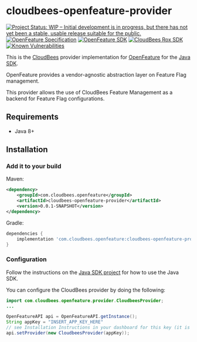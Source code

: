 # cloudbees-openfeature-provider

[![Project Status: WIP – Initial development is in progress, but there has not yet been a stable, usable release suitable for the public.](https://www.repostatus.org/badges/latest/wip.svg)](https://www.repostatus.org/#wip)
[![OpenFeature Specification](https://img.shields.io/static/v1?label=OpenFeature%20Specification&message=v0.4.0&color=yellow)](https://github.com/open-feature/spec/tree/v0.4.0)
[![OpenFeature SDK](https://img.shields.io/static/v1?label=OpenFeature%20Java%20SDK&message=v0.1.1&color=yellow)](https://github.com/open-feature/java-sdk/tree/0.1.1)
[![CloudBees Rox SDK](https://img.shields.io/static/v1?label=Rox%20SDK&message=v0.1.1&color=green)](https://mvnrepository.com/artifact/io.rollout.rox/rox-java-server)
[![Known Vulnerabilities](https://snyk.io/test/github/rollout/cloudbees-openfeature-provider-java/badge.svg)](https://snyk.io/test/github/rollout/cloudbees-openfeature-provider-java)

This is the [CloudBees](https://www.cloudbees.com/products/feature-management) provider implementation for [OpenFeature](https://openfeature.dev/) for the [Java SDK](https://github.com/open-feature/java-sdk).

OpenFeature provides a vendor-agnostic abstraction layer on Feature Flag management.

This provider allows the use of CloudBees Feature Management as a backend for Feature Flag configurations.

## Requirements
- Java 8+

## Installation

### Add it to your build

Maven:
```xml
<dependency>
    <groupId>com.cloudbees.openfeature</groupId>
    <artifactId>cloudbees-openfeature-provider</artifactId>
    <version>0.0.1-SNAPSHOT</version>
</dependency>
```

Gradle:
```groovy
dependencies {
    implementation 'com.cloudbees.openfeature:cloudbees-openfeature-provider:0.0.1-SNAPSHOT'
}
```

### Configuration

Follow the instructions on the [Java SDK project](https://github.com/open-feature/java-sdk) for how to use the Java SDK.

You can configure the CloudBees provider by doing the following:

```java
import com.cloudbees.openfeature.provider.CloudbeesProvider;
...

OpenFeatureAPI api = OpenFeatureAPI.getInstance();
String appKey = "INSERT_APP_KEY_HERE" 
// see Installation Instructions in your dashboard for this key (it is also your environment ID) 
api.setProvider(new CloudbeesProvider(appKey));
```
